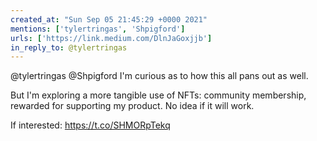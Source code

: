 ```yaml
---
created_at: "Sun Sep 05 21:45:29 +0000 2021"
mentions: ['tylertringas', 'Shpigford']
urls: ['https://link.medium.com/DlnJaGoxjjb']
in_reply_to: @tylertringas
---
```


@tylertringas @Shpigford I'm curious as to how this all pans out as well. 

But I'm exploring a more tangible use of NFTs: community membership, rewarded for supporting my product. No idea if it will work. 

If interested:  https://t.co/SHMORpTekq